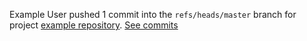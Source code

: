 Example User pushed 1 commit into the `refs/heads/master` branch for project [example repository](http://gitlab_url/example_user/example-repository). [See commits](http://gitlab_url/example_user/example-repository/commits/master)
